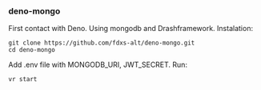 ### deno-mongo
First contact with Deno. Using mongodb and Drashframework.
Instalation:
```
git clone https://github.com/fdxs-alt/deno-mongo.git
cd deno-mongo
```
Add .env file with MONGODB_URI, JWT_SECRET.
Run:
```
vr start
```
